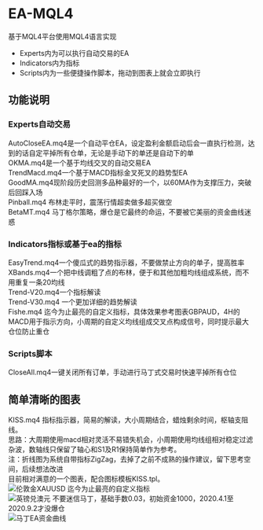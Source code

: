 # EA-MQL4
基于MQL4平台使用MQL4语言实现
* Experts内为可以执行自动交易的EA
* Indicators内为指标
* Scripts内为一些便捷操作脚本，拖动到图表上就会立即执行

## 功能说明
### Experts自动交易
AutoCloseEA.mq4是一个自动平仓EA，设定盈利金额启动后会一直执行检测，达到的话自定平掉所有仓单，无论是手动下的单还是自动下的单<br/>
OKMA.mq4是一个基于均线交叉的自动交易EA<br/>
TrendMacd.mq4一个基于MACD指标金叉死叉的趋势型EA<br/>
GoodMA.mq4现阶段历史回测多品种最好的一个，以60MA作为支撑压力，突破后回踩入场<br/>
Pinball.mq4	布林走平时，震荡行情超卖做多超买做空<br/>
BetaMT.mq4 马丁格尔策略，爆仓是它最终的命运，不要被它美丽的资金曲线迷惑<br/>

### Indicators指标或基于ea的指标
EasyTrend.mq4一个傻瓜式的趋势指示器，不要做禁止方向的单子，提高胜率<br/>
XBands.mq4一个把中线调粗了点的布林，便于和其他加粗均线组成系统，而不用重复一条20均线<br/>
Trend-V20.mq4一个指标解读<br/>
Trend-V30.mq4	一个更加详细的趋势解读<br/>
Fishe.mq4	迄今为止最亮的自定义指标，具体效果参考图表GBPAUD，4H的MACD用于指示方向，小周期的自定义均线组成交叉点构成信号，同时提示最大仓位防止重仓<br/>

### Scripts脚本
CloseAll.mq4一键关闭所有订单，手动进行马丁式交易时快速平掉所有仓位<br/>

## 简单清晰的图表
KISS.mq4  指标指示器，简易的解读，大小周期结合，蜡烛剩余时间，枢轴支阻线。<br/>
思路：大周期使用macd相对灵活不易错失机会，小周期使用均线组相对稳定过滤杂波，数轴线只保留了轴心和S1及R1保持简单作为参考。<br/>
注：折线图为系统自带指标ZigZag，去掉了之前不成熟的操作建议，留下思考空间，后续想法改进<br/>
目前相对满意的一个图表，配合图标模板KISS.tpl。<br/>
![伦敦金XAUUSD](https://github.com/Yumerain/EA-MQL4/blob/master/xau.png)
迄今为止最亮的自定义指标<br/>
![英镑兑澳元](https://github.com/Yumerain/EA-MQL4/blob/master/GBPAUD.png)
不要迷信马丁，基础手数0.03，初始资金1000，2020.4.1至2020.9.2才没爆仓<br/>
![马丁EA资金曲线](https://github.com/Yumerain/EA-MQL4/blob/master/acct.png)
